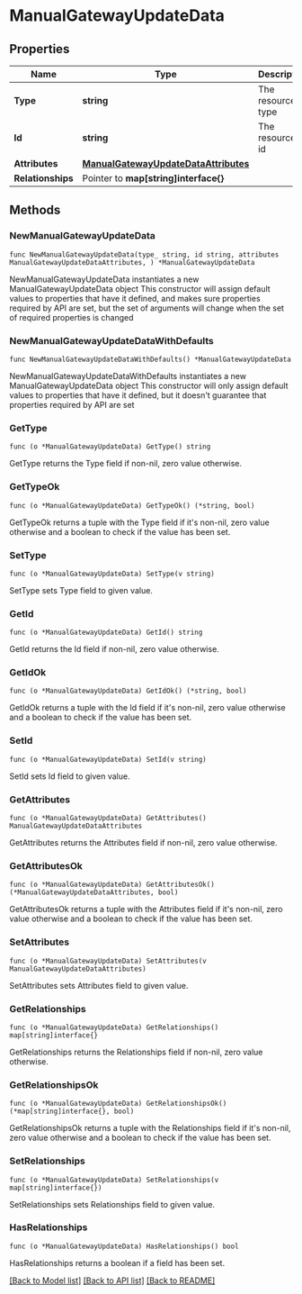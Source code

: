 # ManualGatewayUpdateData

## Properties

Name | Type | Description | Notes
------------ | ------------- | ------------- | -------------
**Type** | **string** | The resource&#39;s type | 
**Id** | **string** | The resource&#39;s id | 
**Attributes** | [**ManualGatewayUpdateDataAttributes**](ManualGatewayUpdateDataAttributes.md) |  | 
**Relationships** | Pointer to **map[string]interface{}** |  | [optional] 

## Methods

### NewManualGatewayUpdateData

`func NewManualGatewayUpdateData(type_ string, id string, attributes ManualGatewayUpdateDataAttributes, ) *ManualGatewayUpdateData`

NewManualGatewayUpdateData instantiates a new ManualGatewayUpdateData object
This constructor will assign default values to properties that have it defined,
and makes sure properties required by API are set, but the set of arguments
will change when the set of required properties is changed

### NewManualGatewayUpdateDataWithDefaults

`func NewManualGatewayUpdateDataWithDefaults() *ManualGatewayUpdateData`

NewManualGatewayUpdateDataWithDefaults instantiates a new ManualGatewayUpdateData object
This constructor will only assign default values to properties that have it defined,
but it doesn't guarantee that properties required by API are set

### GetType

`func (o *ManualGatewayUpdateData) GetType() string`

GetType returns the Type field if non-nil, zero value otherwise.

### GetTypeOk

`func (o *ManualGatewayUpdateData) GetTypeOk() (*string, bool)`

GetTypeOk returns a tuple with the Type field if it's non-nil, zero value otherwise
and a boolean to check if the value has been set.

### SetType

`func (o *ManualGatewayUpdateData) SetType(v string)`

SetType sets Type field to given value.


### GetId

`func (o *ManualGatewayUpdateData) GetId() string`

GetId returns the Id field if non-nil, zero value otherwise.

### GetIdOk

`func (o *ManualGatewayUpdateData) GetIdOk() (*string, bool)`

GetIdOk returns a tuple with the Id field if it's non-nil, zero value otherwise
and a boolean to check if the value has been set.

### SetId

`func (o *ManualGatewayUpdateData) SetId(v string)`

SetId sets Id field to given value.


### GetAttributes

`func (o *ManualGatewayUpdateData) GetAttributes() ManualGatewayUpdateDataAttributes`

GetAttributes returns the Attributes field if non-nil, zero value otherwise.

### GetAttributesOk

`func (o *ManualGatewayUpdateData) GetAttributesOk() (*ManualGatewayUpdateDataAttributes, bool)`

GetAttributesOk returns a tuple with the Attributes field if it's non-nil, zero value otherwise
and a boolean to check if the value has been set.

### SetAttributes

`func (o *ManualGatewayUpdateData) SetAttributes(v ManualGatewayUpdateDataAttributes)`

SetAttributes sets Attributes field to given value.


### GetRelationships

`func (o *ManualGatewayUpdateData) GetRelationships() map[string]interface{}`

GetRelationships returns the Relationships field if non-nil, zero value otherwise.

### GetRelationshipsOk

`func (o *ManualGatewayUpdateData) GetRelationshipsOk() (*map[string]interface{}, bool)`

GetRelationshipsOk returns a tuple with the Relationships field if it's non-nil, zero value otherwise
and a boolean to check if the value has been set.

### SetRelationships

`func (o *ManualGatewayUpdateData) SetRelationships(v map[string]interface{})`

SetRelationships sets Relationships field to given value.

### HasRelationships

`func (o *ManualGatewayUpdateData) HasRelationships() bool`

HasRelationships returns a boolean if a field has been set.


[[Back to Model list]](../README.md#documentation-for-models) [[Back to API list]](../README.md#documentation-for-api-endpoints) [[Back to README]](../README.md)



